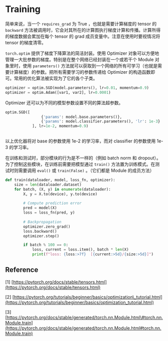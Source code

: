 # Training

简单来说，当一个 `requires_grad` 为 True ，也就是需要计算梯度的 tensor 的 `backward` 方法被调用时，它会对其所在的计算图执行梯度计算和传播。计算所得的梯度数据会累加在每个 tensor 的 grad 成员变量中。注意在使用时要视情况将 tensor 的梯度清零。

`torch.optim` 提供了梯度下降算法的简洁封装。使用 Optimizer 对象可以方便地管理一大批参数的梯度。特别是在整个网络已经封装在一个或若干个 Module 对象里时，使用 `parameters()` 方法就可以获取到一个网络的所有可学习（也就是需要计算梯度）的参数。把所有需要学习的参数传递给 Optimizer 的构造函数即可。常用的优化算法被实现为了它的各个子类。

```python
optimizer = optim.SGD(model.parameters(), lr=0.01, momentum=0.9)
optimizer = optim.Adam([var1, var2], lr=0.0001)
```

Optimizer 还可以为不同的模型参数设置不同的算法超参数。

```python
optim.SGD([
                {'params': model.base.parameters()},
                {'params': model.classifier.parameters(), 'lr': 1e-3}
            ], lr=1e-2, momentum=0.9)
            
```

以上优化器将对 base 的参数使用 1e-2 的学习率，而对 classifier 的参数使用 1e-3 的学习率。

在训练和测试时，部分模块的行为是不一样的（例如 batch norm 和 dropout）。为了控制这些模块，在训练前需要把模型通过 `train()` 方法置为训练模式。在测试时则需要调用 `eval()` 或 `train(False)` 。（它们都是 Module 的成员方法）

```python
def train(dataloader, model, loss_fn, optimizer):
    size = len(dataloader.dataset)
    for batch, (X, y) in enumerate(dataloader):
        X, y = X.to(device), y.to(device)
        
        # Compute prediction error
        pred = model(X)
        loss = loss_fn(pred, y)
        
        # Backpropagation
        optimizer.zero_grad()
        loss.backward()
        optimizer.step()

        if batch % 100 == 0:
            loss, current = loss.item(), batch * len(X)
            print(f"loss: {loss:>7f}  [{current:>5d}/{size:>5d}]")
```

## Reference

\[1\] [https://pytorch.org/docs/stable/tensors.html](https://pytorch.org/docs/stable/tensors.html)

\[2\] [https://pytorch.org/tutorials/beginner/basics/optimization\_tutorial.html](https://pytorch.org/tutorials/beginner/basics/optimization_tutorial.html)

\[3\] [https://pytorch.org/docs/stable/generated/torch.nn.Module.html\#torch.nn.Module.train](https://pytorch.org/docs/stable/generated/torch.nn.Module.html#torch.nn.Module.train)

